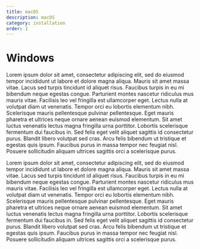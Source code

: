```yaml
---
title: macOS
description: macOS
category: installation
order: 1
---
```


# Windows

Lorem ipsum dolor sit amet, consectetur adipiscing elit, sed do eiusmod tempor incididunt ut labore et dolore magna aliqua. Mauris sit amet massa vitae. Lacus sed turpis tincidunt id aliquet risus. Faucibus turpis in eu mi bibendum neque egestas congue. Parturient montes nascetur ridiculus mus mauris vitae. Facilisis leo vel fringilla est ullamcorper eget. Lectus nulla at volutpat diam ut venenatis. Tempor orci eu lobortis elementum nibh. Scelerisque mauris pellentesque pulvinar pellentesque. Eget mauris pharetra et ultrices neque ornare aenean euismod elementum. Sit amet luctus venenatis lectus magna fringilla urna porttitor. Lobortis scelerisque fermentum dui faucibus in. Sed felis eget velit aliquet sagittis id consectetur purus. Blandit libero volutpat sed cras. Arcu felis bibendum ut tristique et egestas quis ipsum. Faucibus purus in massa tempor nec feugiat nisl. Posuere sollicitudin aliquam ultrices sagittis orci a scelerisque purus.

Lorem ipsum dolor sit amet, consectetur adipiscing elit, sed do eiusmod tempor incididunt ut labore et dolore magna aliqua. Mauris sit amet massa vitae. Lacus sed turpis tincidunt id aliquet risus. Faucibus turpis in eu mi bibendum neque egestas congue. Parturient montes nascetur ridiculus mus mauris vitae. Facilisis leo vel fringilla est ullamcorper eget. Lectus nulla at volutpat diam ut venenatis. Tempor orci eu lobortis elementum nibh. Scelerisque mauris pellentesque pulvinar pellentesque. Eget mauris pharetra et ultrices neque ornare aenean euismod elementum. Sit amet luctus venenatis lectus magna fringilla urna porttitor. Lobortis scelerisque fermentum dui faucibus in. Sed felis eget velit aliquet sagittis id consectetur purus. Blandit libero volutpat sed cras. Arcu felis bibendum ut tristique et egestas quis ipsum. Faucibus purus in massa tempor nec feugiat nisl. Posuere sollicitudin aliquam ultrices sagittis orci a scelerisque purus.
